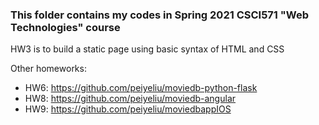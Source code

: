 ### This folder contains my codes in Spring 2021 CSCI571 "Web Technologies" course

HW3 is to build a static page using basic syntax of HTML and CSS

Other homeworks:
* HW6: https://github.com/peiyeliu/moviedb-python-flask
* HW8: https://github.com/peiyeliu/moviedb-angular
* HW9: https://github.com/peiyeliu/moviedbappIOS

